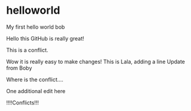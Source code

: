 # helloworld
My first hello world bob

Hello this GitHub is really great!

This is a conflict. 

Wow it is really easy to make changes!
This is Lala, adding a line 
Update from Boby

Where is the conflict....

One additional edit here

!!!!Conflicts!!!

